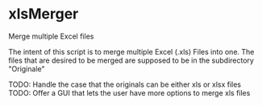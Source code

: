 # xlsMerger
Merge multiple Excel files

The intent of this script is to merge multiple Excel (.xls) Files into one.
The files that are desired to be merged are supposed to be in the subdirectory "Originale"

TODO: Handle the case that the originals can be either xls or xlsx files
TODO: Offer a GUI that lets the user have more options to merge xls files
